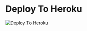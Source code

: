 # Deploy To Heroku

[![Deploy To Heroku](https://www.herokucdn.com/deploy/button.svg)](https://heroku.com/deploy?template=https://github.com/HARRY0133/Vipulrepo1)
